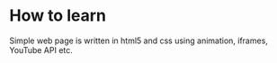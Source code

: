 # How to learn
Simple web page is written in html5 and css using animation, iframes, YouTube API etc.